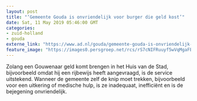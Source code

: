 ```yaml
---
layout: post
title: "‘Gemeente Gouda is onvriendelijk voor burger die geld kost’"
date: Sat, 11 May 2019 05:46:00 GMT
categories: 
- zuid-holland 
- gouda 
externe_link: "https://www.ad.nl/gouda/gemeente-gouda-is-onvriendelijk-voor-burger-die-geld-kost~a476c54e/"
feature_image: "https://images0.persgroep.net/rcs/rS7cNIFRuuyf5wVqMgaFEbCpgco/diocontent/147971522/_fitwidth/400/?appId=21791a8992982cd8da851550a453bd7f&quality=0.7"
---
```


Zolang een Gouwenaar geld komt brengen in het Huis van de Stad, bijvoorbeeld omdat hij een rijbewijs heeft aangevraagd, is de service uitstekend. Wanneer de gemeente zelf de knip moet trekken, bijvoorbeeld voor een uitkering of medische hulp, is ze inadequaat, inefficiënt en is de bejegening onvriendelijk.
